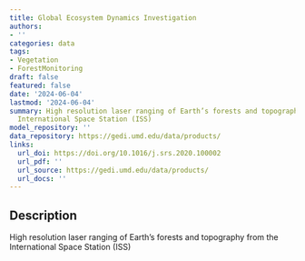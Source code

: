 ```yaml
---
title: Global Ecosystem Dynamics Investigation
authors:
- ''
categories: data
tags:
- Vegetation
- ForestMonitoring
draft: false
featured: false
date: '2024-06-04'
lastmod: '2024-06-04'
summary: High resolution laser ranging of Earth’s forests and topography from the
  International Space Station (ISS)
model_repository: ''
data_repository: https://gedi.umd.edu/data/products/
links:
  url_doi: https://doi.org/10.1016/j.srs.2020.100002
  url_pdf: ''
  url_source: https://gedi.umd.edu/data/products/
  url_docs: ''
---
```


## Description

High resolution laser ranging of Earth’s forests and topography from the International Space Station (ISS)

